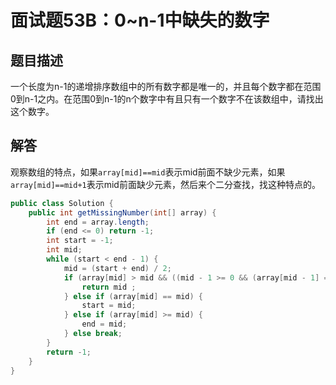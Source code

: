 # 面试题53B：0~n-1中缺失的数字

## 题目描述

一个长度为n-1的递增排序数组中的所有数字都是唯一的，并且每个数字都在范围0到n-1之内。在范围0到n-1的n个数字中有且只有一个数字不在该数组中，请找出这个数字。

## 解答

观察数组的特点，如果`array[mid]==mid`表示mid前面不缺少元素，如果`array[mid]==mid+1`表示mid前面缺少元素，然后来个二分查找，找这种特点的。

~~~java
public class Solution {
    public int getMissingNumber(int[] array) {
        int end = array.length;
        if (end <= 0) return -1;
        int start = -1;
        int mid;
        while (start < end - 1) {
            mid = (start + end) / 2;
            if (array[mid] > mid && ((mid - 1 >= 0 && (array[mid - 1] == mid - 1)) || mid == 0)) {
                return mid ;
            } else if (array[mid] == mid) {
                start = mid;
            } else if (array[mid] >= mid) {
                end = mid;
            } else break;
        }
        return -1;
    }
}

~~~

